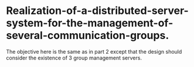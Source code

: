 # Realization-of-a-distributed-server-system-for-the-management-of-several-communication-groups.

The objective here is the same as in part 2 except that the design should consider the existence of 3 group management servers.
